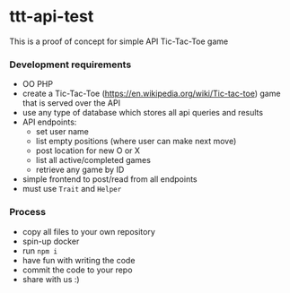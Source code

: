 # ttt-api-test

This is a proof of concept for simple API Tic-Tac-Toe game

### Development requirements
- OO PHP
- create a Tic-Tac-Toe (https://en.wikipedia.org/wiki/Tic-tac-toe) game that is served over the API
- use any type of database which stores all api queries and results
- API endpoints:
  - set user name
  - list empty positions (where user can make next move)
  - post location for new O or X
  - list all active/completed games
  - retrieve any game by ID
- simple frontend to post/read from all endpoints
- must use `Trait` and `Helper`

### Process
- copy all files to your own repository
- spin-up docker
- run `npm i`
- have fun with writing the code
- commit the code to your repo
- share with us :)